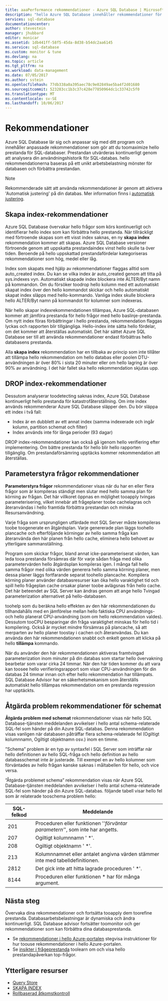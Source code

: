 ```yaml
---
title: aaaPerformance rekommendationer - Azure SQL Database | Microsoft Docs
description: "hello Azure SQL Database innehåller rekommendationer för SQL-databaser som kan förbättra aktuella frågeprestanda."
services: sql-database
documentationcenter: 
author: stevestein
manager: jhubbard
editor: monicar
ms.assetid: 1db441ff-58f5-45da-8d38-b54dc2aa6145
ms.service: sql-database
ms.custom: monitor & tune
ms.devlang: na
ms.topic: article
ms.tgt_pltfrm: na
ms.workload: data-management
ms.date: 07/05/2017
ms.author: sstein
ms.openlocfilehash: 77db338a0a395aec78c9e02849ae5ba4f2d01680
ms.sourcegitcommit: 523283cc1b3c37c428e77850964dc1c33742c5f0
ms.translationtype: MT
ms.contentlocale: sv-SE
ms.lasthandoff: 10/06/2017
---
```

# <a name="performance-recommendations"></a>Rekommendationer

Azure SQL Database lär sig och anpassar sig med ditt program och innehåller anpassade rekommendationer som gör att du toomaximize hello prestanda för SQL-databaser. Prestandan utvärderas kontinuerligt genom att analysera din användningshistorik för SQL-databas. hello rekommendationerna baseras på ett unikt arbetsbelastning mönster för databasen och förbättra prestandan.

> [!NOTE]
> Rekommenderade sätt att använda rekommendationer är genom att aktivera 'Automatisk justering' på din databas. Mer information finns i [automatisk justering](sql-database-automatic-tuning.md).
>

## <a name="create-index-recommendations"></a>Skapa index-rekommendationer
Azure SQL Database övervakar hello frågor som körs kontinuerligt och identifierar hello index som kan förbättra hello prestanda. När tillräckligt med förtroende skapas som ett visst index saknas, en ny **skapa index** rekommendation kommer att skapas. Azure SQL Database versioner förtroende genom att uppskatta prestandaindex vinst hello skulle ta över tiden. Beroende på hello uppskattad prestandafördelar kategoriseras rekommendationer som hög, medel eller låg. 

Index som skapats med hjälp av rekommendationer flaggas alltid som auto_created index. Du kan se vilka index är auto_created genom att titta på sys.indexes vyn. Automatiskt skapade index blockera inte ALTER/Byt namn på kommandon. Om du försöker toodrop hello kolumn med ett automatiskt skapat index över den hello kommandot skickar och hello automatiskt skapat index släpps med hello-kommando. Vanliga index skulle blockera hello ALTER/Byt namn på kommandot för kolumner som indexeras.

När hello skapar indexrekommendationen tillämpas, Azure SQL-databasen kommer att jämföra prestanda för hello frågor med hello baslinje-prestanda. Om nytt index föras förbättringar i hello prestanda, rekommendation flaggas lyckas och rapporten blir tillgängliga. Hello-index inte sätta hello fördelar, om det kommer att återställas automatiskt. Det här sättet Azure SQL Database ser till att använda rekommendationer endast förbättras hello databasens prestanda.

Alla **skapa index** rekommendation har en tillbaka av princip som inte tillåter att tillämpa hello rekommendation om hello databas eller poolen DTU-användningen är över 80% i sista 20 minuter eller om hello lagring är över 90% av användning. I det här fallet ska hello rekommendation skjutas upp.

## <a name="drop-index-recommendations"></a>DROP index-rekommendationer
Dessutom analyserar toodetecting saknas index, Azure SQL Database kontinuerligt hello prestanda för katastrofåterställning. Om inte index används rekommenderar Azure SQL Database släpper den. Du bör släppa ett index i två fall:
* Index är en dubblett av ett annat index (samma indexerade och ingår kolumn, partition schemat och filter)
* Index används inte för långa perioder (93 dagar)

DROP index-rekommendationer kan också gå igenom hello verifiering efter implementering. Om bättre prestanda för hello blir hello rapporten tillgänglig. Om prestandaförsämring upptäcks kommer rekommendation att återställas.


## <a name="parameterize-queries-recommendations"></a>Parameterstyra frågor rekommendationer
**Parameterstyra frågor** rekommendationer visas när du har en eller flera frågor som är kompileras ständigt men slutar med hello samma plan för körning av frågan. Det här villkoret öppnas en möjlighet tooapply tvingas parameterisering, vilket innebär att frågeplaner toobe cachelagras och återanvändas i hello framtida förbättra prestandan och minska Resursanvändning. 

Varje fråga som ursprungligen utfärdade mot SQL Server måste kompileras toobe toogenerate en åtgärdsplan. Varje genererade plan läggs toohello plancache och efterföljande körningar av hello samma fråga kan återanvända den här planen från hello cache, eliminera hello behovet av ytterligare sammanställning. 

Program som skickar frågor, bland annat icke-parameteriserat värden, kan leda tooa prestanda försämras där för varje sådan fråga med olika parametervärden hello åtgärdsplan kompileras igen. I många fall hello samma frågor med olika värden generera hello samma körning planer, men dessa planer läggs fortfarande separat toohello plancache. Kompilera körning planer använder databasresurser kan öka hello varaktighet tid och spill hello frågeplan cache orsakar planer toobe avlägsnas från hello cache. Det här beteendet av SQL Server kan ändras genom att ange hello Tvingad parameterization alternativet på hello-databasen. 

toohelp som du beräkna hello effekten av den här rekommendationen du tillhandahålls med en jämförelse mellan hello faktiska CPU användnings- och hello planerat CPU-användning (som om hello rekommendation valdes). Dessutom tooCPU besparingar din fråga varaktighet minskas för hello tid i kompilering. Också är mycket mindre försämras på plancache, så att merparten av hello planer toostay i cachen och återanvändas. Du kan använda den här rekommendationen snabbt och enkelt genom att klicka på hello **tillämpa** kommando. 

När du använder den här rekommendationen aktiveras framtvingad parameterization inom minuter på din databas som startar hello övervakning bearbetar som varar cirka 24 timmar. När den här tiden kommer du att vara kan toosee hello verifieringsrapport som visar CPU-användningen för din databas 24 timmar innan och efter hello rekommendation har tillämpats. SQL Database Advisor har en säkerhetsmekanism som återställs automatiskt hello tillämpas rekommendation om en prestanda regression har upptäckts.

## <a name="fix-schema-issues-recommendations"></a>Åtgärda problem rekommendationer för schemat
**Åtgärda problem med schemat** rekommendationer visas när hello SQL Database-tjänsten meddelanden avvikelser i hello antal schema-relaterade SQL-fel som händer på din Azure SQL-databas. Denna rekommendation visas vanligen när databasen påträffar flera schema-relaterade fel (Ogiltigt kolumnnamn, Ogiltigt objektnamn osv.) inom en timme.

”Schema” problem är en typ av syntaxfel i SQL Server som inträffar när hello definitionen av hello SQL-fråga och hello definition av hello databasschemat inte är justerade. Till exempel en av hello kolumner som förväntades av hello frågan kanske saknas i måltabellen för hello, och vice versa. 

”Åtgärda problemet schema” rekommendation visas när Azure SQL Database-tjänsten meddelanden avvikelser i hello antal schema-relaterade SQL-fel som händer på din Azure SQL-databas. följande tabell visar hello fel som är relaterade tooschema problem hello:

| SQL-felkod | Meddelande |
| --- | --- |
| 201 |Proceduren eller funktionen '*'förväntar parametern'*', som inte har angetts. |
| 207 |Ogiltigt kolumnnamn ' *'. |
| 208 |Ogiltigt objektnamn ' *'. |
| 213 |Kolumnnamnet eller antalet angivna värden stämmer inte med tabelldefinitionen. |
| 2812 |Det gick inte att hitta lagrade proceduren ' *'. |
| 8144 |Proceduren eller funktionen * har för många argument. |

## <a name="next-steps"></a>Nästa steg
Övervaka dina rekommendationer och fortsätta tooapply dem toorefine prestanda. Databasarbetsbelastningar är dynamiska och ändra kontinuerligt. SQL Database advisor fortsätter toomonitor och ger rekommendationer som kan förbättra dina databasprestanda. 

* Se [rekommendationer i hello Azure-portalen](sql-database-advisor-portal.md) stegvisa instruktioner för hur toouse rekommendationer i hello Azure-portalen.
* Se [insikter i frågeprestanda](sql-database-query-performance.md) toolearn om och visa hello prestandapåverkan top-frågor.

## <a name="additional-resources"></a>Ytterligare resurser
* [Query Store](https://msdn.microsoft.com/library/dn817826.aspx)
* [SKAPA INDEX](https://msdn.microsoft.com/library/ms188783.aspx)
* [Rollbaserad åtkomstkontroll](../active-directory/role-based-access-control-what-is.md)

